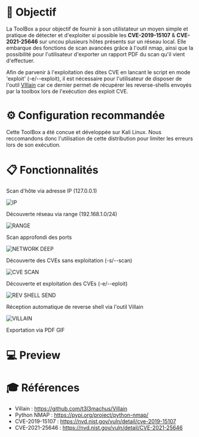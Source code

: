 

# :dart: Objectif

La ToolBox a pour objectif de fournir à son utilistateur un moyen simple et pratique de détecter et d'exploiter si possible les **CVE-2019-15107** & **CVE-2021-25646** sur uncou plusieurs hôtes présents sur un réseau local.
Elle embarque des fonctions de scan avancées grâce à l'outil nmap, ainsi que la possibilité pour l'utilisateur d'exporter un rapport PDF du scan qu'il vient d'effectuer.

Afin de parvenir à l'exploitation des dites CVE en lancant le script en mode 'exploit' (-e/--exploit), il est nécessaire pour l'utilisateur de disposer de l'outil [VIllain](https://github.com/t3l3machus/Villain) car ce dernier permet de récupérer les reverse-shells envoyés par la toolbox lors de l'exécution des exploit CVE.

# :gear: Configuration recommandée

Cette ToolBox a été concue et développée sur Kali Linux. Nous reccomandons donc l'utilisation de cette distribution pour limiter les erreurs lors de son exécution.


# :clipboard: Fonctionnalités 
Scan d'hôte via adresse IP (127.0.0.1)

![IP](https://github.com/SpiritixCS/ToolBox/assets/77000299/102d05b8-5e0d-43b5-a120-085cb60ab5a4)


Découverte réseau via range (192.168.1.0/24)

![RANGE](https://github.com/SpiritixCS/ToolBox/assets/77000299/44d3250a-9fde-427a-a3a4-1ff2311dd1d8)


Scan approfondi des ports 

![NETWORK DEEP](https://github.com/SpiritixCS/ToolBox/assets/77000299/c89e86f1-dbb9-49c2-90dd-7176fba60f3d)


Découverte des CVEs sans exploitation (-s/--scan)

![CVE SCAN](https://github.com/SpiritixCS/ToolBox/assets/77000299/be80b04d-c161-4b35-9f5c-ad758253e99d)


Découverte et exploitation des CVEs (-e/--eploit)

![REV SHELL SEND](https://github.com/SpiritixCS/ToolBox/assets/77000299/1676cfc7-a470-4ca5-9830-a4d01d85f1d6)


Réception automatique de reverse shell via l'outil Villain 

![VILLAIN](https://github.com/SpiritixCS/ToolBox/assets/77000299/5a6b264b-c954-4464-9494-d3fe21a25f79)


Exportation via PDF 
GIF 


# :computer: Preview 

# :mortar_board: Références

- Villain : https://github.com/t3l3machus/Villain 
- Python NMAP : https://pypi.org/project/python-nmap/ 
- CVE-2019-15107 : https://nvd.nist.gov/vuln/detail/cve-2019-15107 
- CVE-2021-25646 : https://nvd.nist.gov/vuln/detail/CVE-2021-25646 
